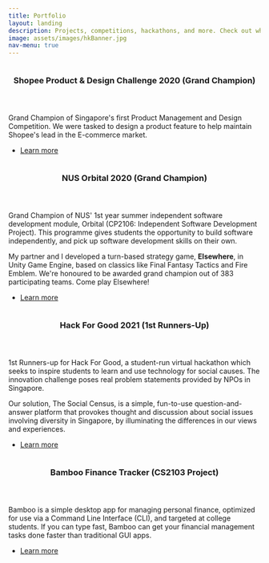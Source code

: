 ```yaml
---
title: Portfolio
layout: landing
description: Projects, competitions, hackathons, and more. Check out what I've done here!
image: assets/images/hkBanner.jpg
nav-menu: true
---
```


<!-- Main -->
<div id="main">

<!-- One
<section id="one">
	<div class="inner">
		<header class="major">
			<h2>Hi, my name is Maxx.</h2>
		</header>
		<p>Hi, my name is Maxx. View my portfolio and list of stuff I've done below!
</p>
	</div>
</section> -->

<!-- Two -->
<section id="two" class="spotlights">
	<section>
		<a href="shopeeDesignChallenge.html" class="image">
			<img src="{% link assets/images/shopee.png %}" alt="" data-position="center center" />
		</a>
		<div class="content">
			<div class="inner">
				<header class="major">
					<h3>Shopee Product & Design Challenge 2020 (Grand Champion)</h3>
				</header>
				<p>Grand Champion of Singapore's first Product Management and Design Competition. We were tasked to design a product feature to help maintain Shopee's lead in the E-commerce market.</p>
				<ul class="actions">
					<li><a href="shopeeDesignChallenge.html" class="button">Learn more</a></li>
				</ul>
			</div>
		</div>
	</section>
	<section>
		<a href="orbital.html" class="image">
			<img src="{% link assets/images/elsewhere.png %}" alt="" data-position="top center" />
		</a>
		<div class="content">
			<div class="inner">
				<header class="major">
					<h3>NUS Orbital 2020 (Grand Champion)</h3>
				</header>
				<p>Grand Champion of NUS' 1st year summer independent software development module, Orbital (CP2106: Independent Software Development Project). This programme gives students the opportunity to build software independently, and pick up software development skills on their own. </p>
				<p> My partner and I developed a turn-based strategy game, <b>Elsewhere</b>, in Unity Game Engine, based on classics like Final Fantasy Tactics and Fire Emblem. We're honoured to be awarded grand champion out of 383 participating teams. Come play Elsewhere!</p>
				<ul class="actions">
					<li><a href="orbital.html" class="button">Learn more</a></li>
				</ul>
			</div>
		</div>
	</section>
	<section>
		<a href="hackForGood.html" class="image">
			<img src="{% link assets/images/socialCensus.png %}" alt="" data-position="25% 25%" />
		</a>
		<div class="content">
			<div class="inner">
				<header class="major">
					<h3>Hack For Good 2021 (1st Runners-Up)</h3>
				</header>
				<p>1st Runners-up for Hack For Good, a student-run virtual hackathon which seeks to inspire students to learn and use technology for social causes. The innovation challenge poses real problem statements provided by NPOs in Singapore. </p>
				<p>Our solution, The Social Census, is a simple, fun-to-use question-and-answer platform that provokes thought and discussion about social issues involving diversity in Singapore, by illuminating the differences in our views and experiences. </p>
				<ul class="actions">
					<li><a href="hackForGood.html" class="button">Learn more</a></li>
				</ul>
			</div>
		</div>
	</section>
	<section>
		<a href="bamboo.html" class="image">
			<img src="{% link assets/images/bamboo.png %}" alt="" data-position="25% 25%" />
		</a>
		<div class="content">
			<div class="inner">
				<header class="major">
					<h3>Bamboo Finance Tracker (CS2103 Project)</h3>
				</header>
				<p>Bamboo is a simple desktop app for managing personal finance, optimized for use via a Command Line Interface (CLI), and targeted at college students. If you can type fast, Bamboo can get your financial management tasks done faster than traditional GUI apps.</p>
				<ul class="actions">
					<li><a href="bamboo.html" class="button">Learn more</a></li>
				</ul>
			</div>
		</div>
	</section>
</section>

<!-- Three
<section id="three">
	<div class="inner">
		<header class="major">
			<h2>Massa libero</h2>
		</header>
		<p>Nullam et orci eu lorem consequat tincidunt vivamus et sagittis libero. Mauris aliquet magna magna sed nunc rhoncus pharetra. Pellentesque condimentum sem. In efficitur ligula tate urna. Maecenas laoreet massa vel lacinia pellentesque lorem ipsum dolor. Nullam et orci eu lorem consequat tincidunt. Vivamus et sagittis libero. Mauris aliquet magna magna sed nunc rhoncus amet pharetra et feugiat tempus.</p>
		<ul class="actions">
			<li><a href="generic.html" class="button next">Get Started</a></li>
		</ul>
	</div>
</section> -->

</div>
